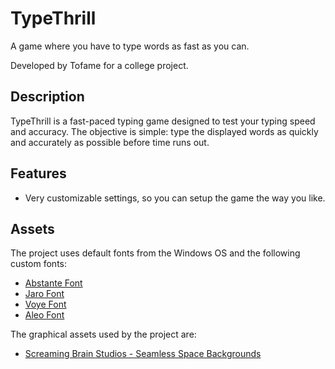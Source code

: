 # TypeThrill

A game where you have to type words as fast as you can.

Developed by Tofame for a college project.

## Description

TypeThrill is a fast-paced typing game designed to test your typing speed and accuracy. The objective is simple: type the displayed words as quickly and accurately as possible before time runs out.

## Features

- Very customizable settings, so you can setup the game the way you like.

## Assets

The project uses default fonts from the Windows OS and the following custom fonts:

- [Abstante Font](https://fontesk.com/abstante-font/)
- [Jaro Font](https://fontesk.com/jaro-font/)
- [Voye Font](https://fontesk.com/voye-font/)
- [Aleo Font](https://www.fontsquirrel.com/fonts/aleo)

The graphical assets used by the project are:
- [Screaming Brain Studios - Seamless Space Backgrounds](https://screamingbrainstudios.itch.io/seamless-space-backgrounds)